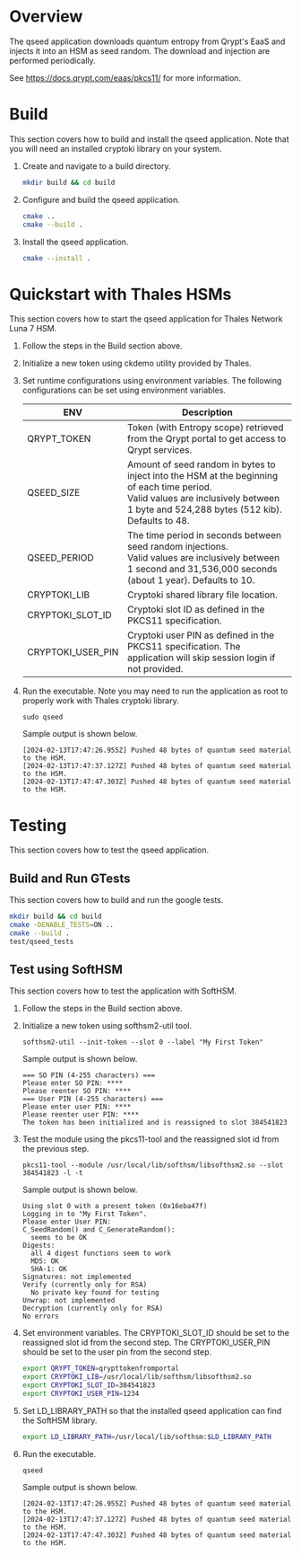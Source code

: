 # Overview
The qseed application downloads quantum entropy from Qrypt's EaaS and injects it into an HSM as seed random. The download and injection are performed periodically.

See https://docs.qrypt.com/eaas/pkcs11/ for more information.
  
# Build
This section covers how to build and install the qseed application. Note that you will need an installed cryptoki library on your system.

1.  Create and navigate to a build directory.
    ```bash
    mkdir build && cd build
    ```

2.  Configure and build the qseed application.
    ```bash
    cmake .. 
    cmake --build .
    ```

3.  Install the qseed application.
    ```bash
    cmake --install .
    ```

# Quickstart with Thales HSMs 
This section covers how to start the qseed application for Thales Network Luna 7 HSM.

1.  Follow the steps in the Build section above.

2.  Initialize a new token using ckdemo utility provided by Thales.

3.  Set runtime configurations using environment variables. The following configurations can be set using environment variables.

    | ENV | Description |
    | --- | ------------|
    | QRYPT_TOKEN | Token (with Entropy scope) retrieved from the Qrypt portal to get access to Qrypt services. |
    | QSEED_SIZE | Amount of seed random in bytes to inject into the HSM at the beginning of each time period. <br>Valid values are inclusively between 1 byte and 524,288 bytes (512 kib). Defaults to 48. |
    | QSEED_PERIOD | The time period in seconds between seed random injections. <br>Valid values are inclusively between 1 second and 31,536,000 seconds (about 1 year). Defaults to 10. |
    | CRYPTOKI_LIB | Cryptoki shared library file location. |
    | CRYPTOKI_SLOT_ID | Cryptoki slot ID as defined in the PKCS11 specification. |
    | CRYPTOKI_USER_PIN | Cryptoki user PIN as defined in the PKCS11 specification. The application will skip session login if not provided. |

4.  Run the executable. Note you may need to run the application as root to properly work with Thales cryptoki library.
    ```
    sudo qseed
    ```
    Sample output is shown below.
    ```
    [2024-02-13T17:47:26.955Z] Pushed 48 bytes of quantum seed material to the HSM.
    [2024-02-13T17:47:37.127Z] Pushed 48 bytes of quantum seed material to the HSM.
    [2024-02-13T17:47:47.303Z] Pushed 48 bytes of quantum seed material to the HSM.
    ```

# Testing
This section covers how to test the qseed application.

## Build and Run GTests
This section covers how to build and run the google tests.

```bash
mkdir build && cd build
cmake -DENABLE_TESTS=ON .. 
cmake --build .
test/qseed_tests
```

## Test using SoftHSM
This section covers how to test the application with SoftHSM.

1.  Follow the steps in the Build section above.

2.  Initialize a new token using softhsm2-util tool.
    ```
    softhsm2-util --init-token --slot 0 --label "My First Token"
    ```
    Sample output is shown below.
    ```
    === SO PIN (4-255 characters) ===
    Please enter SO PIN: ****
    Please reenter SO PIN: ****
    === User PIN (4-255 characters) ===
    Please enter user PIN: ****
    Please reenter user PIN: ****
    The token has been initialized and is reassigned to slot 384541823
    ```

3.  Test the module using the pkcs11-tool and the reassigned slot id from the previous step.
    ```
    pkcs11-tool --module /usr/local/lib/softhsm/libsofthsm2.so --slot 384541823 -l -t
    ```
    Sample output is shown below.
    ```
    Using slot 0 with a present token (0x16eba47f)
    Logging in to "My First Token".
    Please enter User PIN: 
    C_SeedRandom() and C_GenerateRandom():
      seems to be OK
    Digests:
      all 4 digest functions seem to work
      MD5: OK
      SHA-1: OK
    Signatures: not implemented
    Verify (currently only for RSA)
      No private key found for testing
    Unwrap: not implemented
    Decryption (currently only for RSA)
    No errors
    ```

4.  Set environment variables. The CRYPTOKI_SLOT_ID should be set to the reassigned slot id from the second step. The CRYPTOKI_USER_PIN should be set to the user pin from the second step.
    ```bash
    export QRYPT_TOKEN=qrypttokenfromportal
    export CRYPTOKI_LIB=/usr/local/lib/softhsm/libsofthsm2.so
    export CRYPTOKI_SLOT_ID=384541823
    export CRYPTOKI_USER_PIN=1234
    ```

5.  Set LD_LIBRARY_PATH so that the installed qseed application can find the SoftHSM library.
    ```bash
    export LD_LIBRARY_PATH=/usr/local/lib/softhsm:$LD_LIBRARY_PATH
    ```

6.  Run the executable.
    ```
    qseed
    ```
    Sample output is shown below.
    ```
    [2024-02-13T17:47:26.955Z] Pushed 48 bytes of quantum seed material to the HSM.
    [2024-02-13T17:47:37.127Z] Pushed 48 bytes of quantum seed material to the HSM.
    [2024-02-13T17:47:47.303Z] Pushed 48 bytes of quantum seed material to the HSM.
    ```

